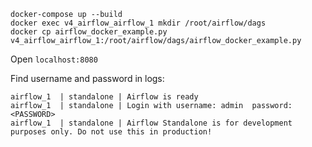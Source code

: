 ```
docker-compose up --build
docker exec v4_airflow_airflow_1 mkdir /root/airflow/dags
docker cp airflow_docker_example.py v4_airflow_airflow_1:/root/airflow/dags/airflow_docker_example.py
```

Open `localhost:8080`

Find username and password in logs:

```
airflow_1  | standalone | Airflow is ready
airflow_1  | standalone | Login with username: admin  password: <PASSWORD>
airflow_1  | standalone | Airflow Standalone is for development purposes only. Do not use this in production!
```

